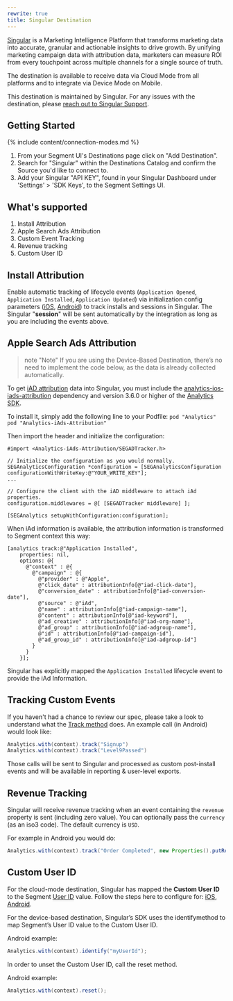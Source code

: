 ```yaml
---
rewrite: true
title: Singular Destination
---
```


[Singular](https://www.singular.net/?utm_source=segmentio&utm_medium=docs&utm_campaign=partners) is a Marketing Intelligence Platform that transforms marketing data into accurate, granular and actionable insights to drive growth. By unifying marketing campaign data with attribution data, marketers can measure ROI from every touchpoint across multiple channels for a single source of truth.

The destination is available to receive data via Cloud Mode from all platforms and to integrate via Device Mode on Mobile.

This destination is maintained by Singular. For any issues with the destination, please [reach out to Singular Support](mailto:support@singular.net).

## Getting Started

{% include content/connection-modes.md %}

1. From your Segment UI's Destinations page click on "Add Destination".
2. Search for "Singular" within the Destinations Catalog and confirm the Source you'd like to connect to.
3. Add your Singular "API KEY", found in your Singular Dashboard under 'Settings' > 'SDK Keys', to the Segment Settings UI.

## What's supported

1. Install Attribution
2. Apple Search Ads Attribution
3. Custom Event Tracking
4. Revenue tracking
5. Custom User ID

## Install Attribution

Enable automatic tracking of lifecycle events (`Application Opened`, `Application Installed`, `Application Updated`) via initialization config parameters ([iOS](https://segment.com/docs/connections/sources/catalog/libraries/mobile/ios/#application-lifecycle-tracking), [Android](https://segment.com/docs/connections/sources/catalog/libraries/mobile/android/#step-2-initialize-the-client)) to track installs and sessions in Singular. The Singular "**session**" will be sent automatically by the integration as long as you are including the events above.


## Apple Search Ads Attribution

> note "Note"
> If you are using the Device-Based Destination, there’s no need to implement the code below, as the data is already collected automatically.

To get [iAD attribution](https://searchads.apple.com/help/measure-results/) data into Singular, you must include the [analytics-ios-iads-attribution](https://github.com/segmentio/analytics-ios-iads-attribution) dependency and version 3.6.0 or higher of the [Analytics SDK](https://github.com/segmentio/analytics-ios).

To install it, simply add the following line to your Podfile:
`pod "Analytics"`
`pod "Analytics-iAds-Attribution"`

Then import the header and initialize the configuration:
```
#import <Analytics-iAds-Attribution/SEGADTracker.h>

// Initialize the configuration as you would normally.
SEGAnalyticsConfiguration *configuration = [SEGAnalyticsConfiguration configurationWithWriteKey:@"YOUR_WRITE_KEY"];
...

// Configure the client with the iAD middleware to attach iAd properties.
configuration.middlewares = @[ [SEGADTracker middleware] ];

[SEGAnalytics setupWithConfiguration:configuration];

```
When iAd information is available, the attribution information is transformed to Segment context this way:
```
[analytics track:@"Application Installed",
    properties: nil,
    options: @{
      @"context" : @{
        @"campaign" : @{
          @"provider" : @"Apple",
          @"click_date" : attributionInfo[@"iad-click-date"],
          @"conversion_date" : attributionInfo[@"iad-conversion-date"],
          @"source" : @"iAd",
          @"name" : attributionInfo[@"iad-campaign-name"],
          @"content" : attributionInfo[@"iad-keyword"],
          @"ad_creative" : attributionInfo[@"iad-org-name"],
          @"ad_group" : attributionInfo[@"iad-adgroup-name"],
          @"id" : attributionInfo[@"iad-campaign-id"],
          @"ad_group_id" : attributionInfo[@"iad-adgroup-id"]
        }
      }
    }];

```
Singular has explicitly mapped the `Application Installed` lifecycle event to provide the iAd Information.


## Tracking Custom Events

If you haven't had a chance to review our spec, please take a look to understand what the [Track method](https://segment.com/docs/connections/spec/track/) does. An example call (in Android) would look like:

```java
Analytics.with(context).track("Signup")
Analytics.with(context).track("Level9Passed")
```

Those calls will be sent to Singular and processed as custom post-install events and will be available in reporting & user-level exports.

## Revenue Tracking

Singular will receive revenue tracking when an event containing the `revenue` property is sent (including zero value). You can optionally pass the `currency` (as an iso3 code). The default currency is `USD`.


For example in Android you would do:

```java
Analytics.with(context).track("Order Completed", new Properties().putRevenue(1.99));
```

## Custom User ID
For the cloud-mode destination, Singular has mapped the **Custom User ID** to the Segment [User ID](https://segment.com/docs/connections/spec/identify/#user-id) value. Follow the steps here to configure for: [iOS](https://segment.com/docs/connections/sources/catalog/libraries/mobile/ios/#identify), [Android](https://segment.com/docs/connections/sources/catalog/libraries/mobile/android/#identify).

For the device-based destination, Singular’s SDK uses the ​identify​ method to map Segment’s ​User ID​ value to the Custom User ID.

Android example:

```java
Analytics.with(context).identify("myUserId");
```

In order to unset the Custom User ID, call the ​reset​ method.

Android example:

```java
Analytics.with(context).reset();
```



